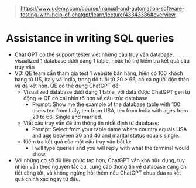 > https://www.udemy.com/course/manual-and-automation-software-testing-with-help-of-chatgpt/learn/lecture/43343386#overview
 
# Assistance in writing SQL queries
- Chat GPT có thể support tester viết những câu truy vấn database, visualized 1 database dưới dạng 1 table, hoặc hỗ trợ kiểm tra kết quả câu truy vấn 
- VD: QE team cần tham gia test 1 website bán hàng, hiện có 100 khách hàng từ US, Italy và India, trong độ tuổi từ 20 > 66, có cả người độc thân và đã kết hôn. QE có thể dùng ChatGPT để: 
    - Visualized database dưới dạng 1 table, với data được ChatGPT gen tự động => QE có cái nhìn rõ hơn về cấu trúc database
        - Prompt: Show me the example of the database table with 100 users ten from Italy, ten from USA, ten from India with ages from 20 to 66. Single and married.
    - Viết câu truy vấn để tìm thông tin nhất định từ database: 
        - Prompt: Select from your table name where country equals USA and age between 30 and 40 and marital status equals single.
    - Kiểm tra kết quả của một câu truy vấn bất kì: 
        - I will type queries and you will reply with what the terminal would show.
- Với những cơ sở dữ liệu phức tạp hơn, ChatGPT vẫn khá hữu dụng, tuy nhiên vẫn theo nguyên tắc cũ, cung cấp thông tin về database càng chi tiết càng tốt, và không ngừng hỏi thêm nếu ChatGPT chưa đưa ra kết quả chính xác ngay từ đầu. 

